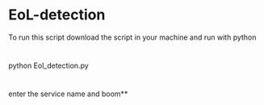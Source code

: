 # EoL-detection

To run this script download the script in your machine and run with python
#
python Eol_detection.py
#
enter the service name and boom**
